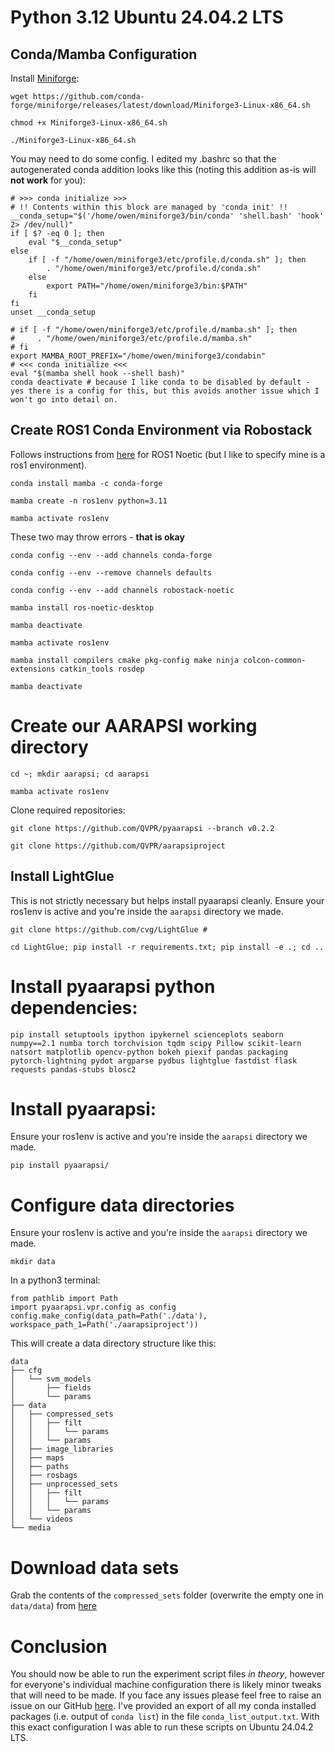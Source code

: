 # Python 3.12 Ubuntu 24.04.2 LTS
## Conda/Mamba Configuration
Install [Miniforge](https://docs.conda.io/projects/conda/en/stable/):
```
wget https://github.com/conda-forge/miniforge/releases/latest/download/Miniforge3-Linux-x86_64.sh
```
```
chmod +x Miniforge3-Linux-x86_64.sh
```
```
./Miniforge3-Linux-x86_64.sh
```
You may need to do some config. I edited my .bashrc so that the autogenerated conda addition looks like this (noting this addition as-is will **not work** for you):
```
# >>> conda initialize >>>
# !! Contents within this block are managed by 'conda init' !!
__conda_setup="$('/home/owen/miniforge3/bin/conda' 'shell.bash' 'hook' 2> /dev/null)"
if [ $? -eq 0 ]; then
    eval "$__conda_setup"
else
    if [ -f "/home/owen/miniforge3/etc/profile.d/conda.sh" ]; then
        . "/home/owen/miniforge3/etc/profile.d/conda.sh"
    else
        export PATH="/home/owen/miniforge3/bin:$PATH"
    fi
fi
unset __conda_setup

# if [ -f "/home/owen/miniforge3/etc/profile.d/mamba.sh" ]; then
#     . "/home/owen/miniforge3/etc/profile.d/mamba.sh"
# fi
export MAMBA_ROOT_PREFIX="/home/owen/miniforge3/condabin"
# <<< conda initialize <<<
eval "$(mamba shell hook --shell bash)"
conda deactivate # because I like conda to be disabled by default - yes there is a config for this, but this avoids another issue which I won't go into detail on.
```
## Create ROS1 Conda Environment via Robostack
Follows instructions from [here](https://robostack.github.io/GettingStarted.html) for ROS1 Noetic (but I like to specify mine is a ros1 environment).
```
conda install mamba -c conda-forge
```
```
mamba create -n ros1env python=3.11
```
```
mamba activate ros1env
```
These two may throw errors - **that is okay**
```
conda config --env --add channels conda-forge
```
```
conda config --env --remove channels defaults
```
```
conda config --env --add channels robostack-noetic
```
```
mamba install ros-noetic-desktop
```
```
mamba deactivate
```
```
mamba activate ros1env
```
```
mamba install compilers cmake pkg-config make ninja colcon-common-extensions catkin_tools rosdep
```
```
mamba deactivate
```
# Create our AARAPSI working directory
```
cd ~; mkdir aarapsi; cd aarapsi
```
```
mamba activate ros1env
```
Clone required repositories:
```
git clone https://github.com/QVPR/pyaarapsi --branch v0.2.2
```
```
git clone https://github.com/QVPR/aarapsiproject
```
## Install LightGlue
This is not strictly necessary but helps install pyaarapsi cleanly. Ensure your ros1env is active and you're inside the ```aarapsi``` directory we made.
```
git clone https://github.com/cvg/LightGlue # 
```
```
cd LightGlue; pip install -r requirements.txt; pip install -e .; cd ..
```
# Install pyaarapsi python dependencies:
```
pip install setuptools ipython ipykernel scienceplots seaborn numpy==2.1 numba torch torchvision tqdm scipy Pillow scikit-learn natsort matplotlib opencv-python bokeh piexif pandas packaging pytorch-lightning pydot argparse pydbus lightglue fastdist flask requests pandas-stubs blosc2
```
# Install pyaarapsi:
Ensure your ros1env is active and you're inside the ```aarapsi``` directory we made.
```
pip install pyaarapsi/
```
# Configure data directories
Ensure your ros1env is active and you're inside the ```aarapsi``` directory we made.
```
mkdir data
```
In a python3 terminal:
```
from pathlib import Path
import pyaarapsi.vpr.config as config
config.make_config(data_path=Path('./data'), workspace_path_1=Path('./aarapsiproject'))
```
This will create a data directory structure like this:
```
data
├── cfg
│   └── svm_models
│       ├── fields
│       └── params
├── data
│   ├── compressed_sets
│   │   ├── filt
│   │   │   └── params
│   │   └── params
│   ├── image_libraries
│   ├── maps
│   ├── paths
│   ├── rosbags
│   ├── unprocessed_sets
│   │   ├── filt
│   │   │   └── params
│   │   └── params
│   └── videos
└── media
```
# Download data sets
Grab the contents of the ```compressed_sets``` folder (overwrite the empty one in ```data/data```) from [here](https://drive.google.com/drive/folders/1346i4FKIC8ej-eyE_RBHQUNUxjE2F3a3?usp=sharing)

# Conclusion
You should now be able to run the experiment script files *in theory*, however for everyone's individual machine configuration there is likely minor tweaks that will need to be made. If you face any issues please feel free to raise an issue on our GitHub [here](https://github.com/QVPR/aarapsiproject/issues). I've provided an export of all my conda installed packages (i.e. output of ```conda list```) in the file ```conda_list_output.txt```. With this exact configuration I was able to run these scripts on Ubuntu 24.04.2 LTS.